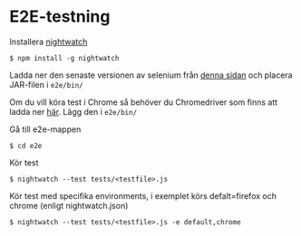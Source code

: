 # E2E-testning

Installera [nightwatch](http://nightwatchjs.org/)

    $ npm install -g nightwatch
    
Ladda ner den senaste versionen av selenium från [denna sidan](http://selenium-release.storage.googleapis.com/index.html) och placera JAR-filen i ``e2e/bin/``

Om du vill köra test i Chrome så behöver du Chromedriver som finns att ladda ner [här](https://code.google.com/p/selenium/wiki/ChromeDriver). Lägg den i ``e2e/bin/``

Gå till e2e-mappen
    
    $ cd e2e
    
Kör test

    $ nightwatch --test tests/<testfile>.js

Kör test med specifika environments, i exemplet körs defalt=firefox och chrome (enligt nightwatch.json)

    $ nightwatch --test tests/<testfile>.js -e default,chrome

